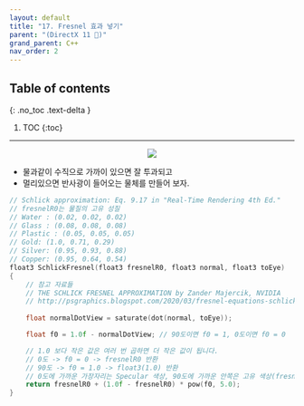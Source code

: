 ```yaml
---
layout: default
title: "17. Fresnel 효과 넣기"
parent: "(DirectX 11 🌟)"
grand_parent: C++
nav_order: 2
---
```


## Table of contents
{: .no_toc .text-delta }

1. TOC
{:toc}

---

<p align="center">
  <img src="https://taehyungs-programming-blog.github.io/blog/assets/images/cpp/directx11/d11-17-1.jpg"/>
</p>

* 물과같이 수직으로 가까이 있으면 잘 투과되고
* 멀리있으면 반사광이 들어오는 물체를 만들어 보자.

```cpp
// Schlick approximation: Eq. 9.17 in "Real-Time Rendering 4th Ed."
// fresnelR0는 물질의 고유 성질
// Water : (0.02, 0.02, 0.02)
// Glass : (0.08, 0.08, 0.08)
// Plastic : (0.05, 0.05, 0.05)
// Gold: (1.0, 0.71, 0.29)
// Silver: (0.95, 0.93, 0.88)
// Copper: (0.95, 0.64, 0.54)
float3 SchlickFresnel(float3 fresnelR0, float3 normal, float3 toEye)
{
    // 참고 자료들
    // THE SCHLICK FRESNEL APPROXIMATION by Zander Majercik, NVIDIA
    // http://psgraphics.blogspot.com/2020/03/fresnel-equations-schlick-approximation.html
    
    float normalDotView = saturate(dot(normal, toEye));

    float f0 = 1.0f - normalDotView; // 90도이면 f0 = 1, 0도이면 f0 = 0

    // 1.0 보다 작은 값은 여러 번 곱하면 더 작은 값이 됩니다.
    // 0도 -> f0 = 0 -> fresnelR0 반환
    // 90도 -> f0 = 1.0 -> float3(1.0) 반환
    // 0도에 가까운 가장자리는 Specular 색상, 90도에 가까운 안쪽은 고유 색상(fresnelR0)
    return fresnelR0 + (1.0f - fresnelR0) * pow(f0, 5.0);
}
```